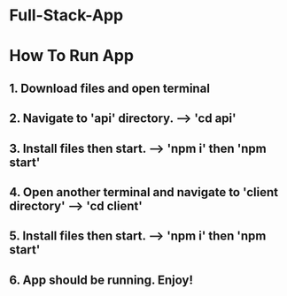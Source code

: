 # Full-Stack-App 

# How To Run App

## 1. Download files and open terminal
## 2. Navigate to 'api' directory. --> 'cd api'
## 3. Install files then start. --> 'npm i' then 'npm start'
## 4. Open another terminal and navigate to 'client directory' --> 'cd client'
## 5. Install files then start. --> 'npm i' then 'npm start'
## 6. App should be running. Enjoy!
